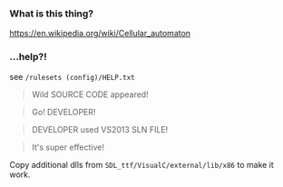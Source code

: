 ### What is this thing?
https://en.wikipedia.org/wiki/Cellular_automaton

### ...help?!
see `/rulesets (config)/HELP.txt`

> Wild SOURCE CODE appeared!

> Go! DEVELOPER!

> DEVELOPER used VS2013 SLN FILE!

> It's super effective!

Copy additional dlls from `SDL_ttf/VisualC/external/lib/x86` to make it work.
